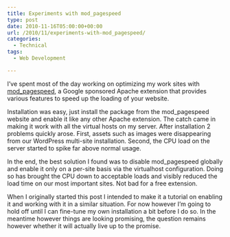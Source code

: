 ```yaml
---
title: Experiments with mod_pagespeed
type: post
date: 2010-11-16T05:00:00+00:00
url: /2010/11/experiments-with-mod_pagespeed/
categories:
  - Technical
tags:
  - Web Development

---
```

I’ve spent most of the day working on optimizing my work sites with <a href="http://code.google.com/speed/page-speed/docs/module.html" target="_blank" rel="noopener noreferrer">mod_pagespeed</a>, a Google sponsored Apache extension that provides various features to speed up the loading of your website.

Installation was easy, just install the package from the mod_pagespeed website and enable it like any other Apache extension. The catch came in making it work with all the virtual hosts on my server. After installation 2 problems quickly arose. First, assets such as images were disappearing from our WordPress multi-site installation. Second, the CPU load on the server started to spike far above normal usage.

In the end, the best solution I found was to disable mod_pagespeed globally and enable it only on a per-site basis via the virtualhost configuration. Doing so has brought the CPU down to acceptable loads and visibly reduced the load time on our most important sites. Not bad for a free extension.

When I originally started this post I intended to make it a tutorial on enabling it and working with it in a similar situation. For now however I’m going to hold off until I can fine-tune my own installation a bit before I do so. In the meantime however things are looking promising, the question remains however whether it will actually live up to the promise.